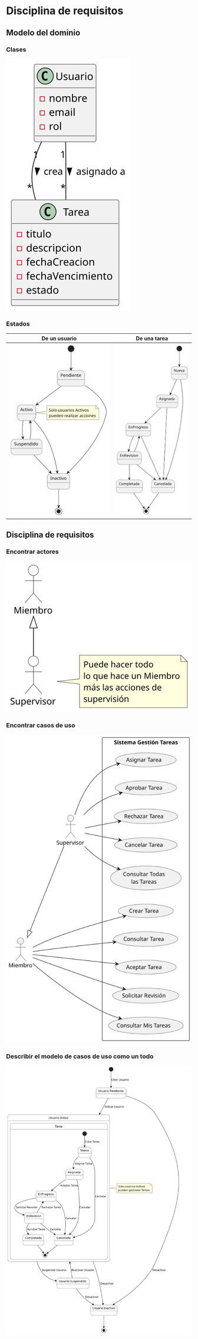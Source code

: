 # Disciplina de requisitos

## Modelo del dominio

### Clases

![](/images/UNEATLANTICO/idsw1/sgt/mdd-dC.svg)

### Estados

|De un usuario|De una tarea|
|:-:|:-:|
|![](/images/UNEATLANTICO/idsw1/sgt/mdd-dE-U.svg)|![](/images/UNEATLANTICO/idsw1/sgt/mdd-dE-T.svg)|

## Disciplina de requisitos

### Encontrar actores

![](/images/UNEATLANTICO/idsw1/sgt/ddr-a.svg)

### Encontrar casos de uso

![](/images/UNEATLANTICO/idsw1/sgt/ddr-AyCdU.svg)

### Describir el modelo de casos de uso como un todo

![](/images/UNEATLANTICO/idsw1/sgt/ddr-DdC.svg)

